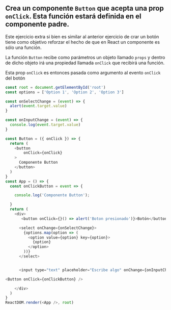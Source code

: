 
## Crea un **componente** `Button` que acepta una prop `onClick`. Esta función estará definida en el componente padre.

Este ejercicio extra si bien es similar al anterior ejercicio de crar un botón tiene como objetivo reforzar el hecho de que en React un componente es sólo una función.

La función `Button` recibe como parámetros un objeto llamado `props` y dentro de dicho objeto irá una propiedad llamada `onClick` que recibirá una función.

Esta prop `onClick` es entonces pasada como argumento al evento `onClick` del botón
```js
const root = document.getElementById('root')
const options = ['Option 1', 'Option 2', 'Option 3']

const onSelectChange = (event) => {
  alert(event.target.value)
} 

const onInputChange = (event) => {
  console.log(event.target.value)
}

const Button = ({ onClick }) => {
  return (
    <button
        onClick={onClick}
    >
      Componente Button
    </button>
  )
}
const App = () => {
  const onClickButton = event => {

    console.log('Componente Button');

  }
  return (
    <div>
       <button onClick={}() => alert('Boton presionado')}>Botón</button>

      <select onChange={onSelectChange}>
        {options.map(option => (
          <option value={option} key={option}>
            {option}
          </option>
        ))}
      </select>


      <input type="text" placeholder="Escribe algo" onChange={onInputChange}/>

<Button onClick={onClickButton} />

    </div>
  )
}
ReactDOM.render(<App />, root)
```
